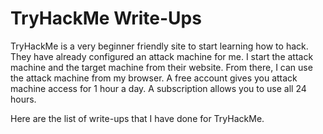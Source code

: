 # TryHackMe Write-Ups

TryHackMe is a very beginner friendly site to start learning how to hack. They have already configured an attack machine for me. I start the attack machine and the target machine from their website. From there, I can use the attack machine from my browser. A free account gives you attack machine access for 1 hour a day. A subscription allows you to use all 24 hours.

Here are the list of write-ups that I have done for TryHackMe.
